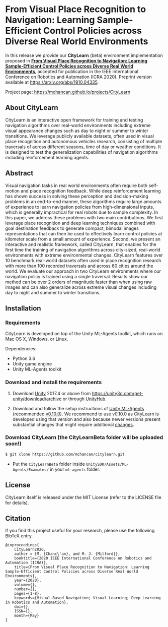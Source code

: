 # From Visual Place Recognition to Navigation: Learning Sample-Efficient Control Policies across Diverse Real World Environments

In this release we provide our **CityLearn** (beta) environment implementation proposed in [**From Visual Place Recognition to Navigation: Learning Sample-Efficient Control Policies across Diverse Real World Environments**](https://arxiv.org/pdf/1910.04335.pdf), accepted for publication in the IEEE International Conference on Robotics and Automation (ICRA 2020). Preprint version available at https://arxiv.org/abs/1910.04335.

Project page: https://mchancan.github.io/projects/CityLearn

## About CityLearn

CityLearn is an interactive open framework for training and testing navigation algorithms over real-world environments including extreme visual appearance changes such as day to night or summer to winter transitions. We leverage publicly available datasets, often used in visual place recognition and autonomous vehicles research, consisting of multiple traversals of across different seasons, time of day or weather conditions. It is designed to test the generalization capabilities of navigation algorithms including reinforcement learning agents.

## Abstract

Visual navigation tasks in real world environments often require both self-motion and place recognition feedback. While deep reinforcement learning has shown success in solving these perception and decision-making problems in an end-to-end manner, these algorithms require large amounts of experience to learn navigation policies from high-dimensional inputs, which is generally impractical for real robots due to sample complexity. In this paper, we address these problems with two main contributions. We first leverage place recognition and deep learning techniques combined with goal destination feedback to generate compact, bimodal images representations that can then be used to effectively learn control policies at kilometer scale from a small amount of experience. Second, we present an interactive and realistic framework, called CityLearn, that enables for the first time the training of navigation algorithms across city-sized, real-world environments with extreme environmental changes. CityLearn features over 10 benchmark real-world datasets often used in place recognition research with more than 100 recorded traversals and across 60 cities around the world. We evaluate our approach in two CityLearn environments where our navigation policy is trained using a single traversal. Results show our method can be over 2 orders of magnitude faster than when using raw images and can also generalize across extreme visual changes including day to night and summer to winter transitions.

## Installation

### Requirements

CityLearn is developed on top of the Unity ML-Agents toolkit, which runs on Mac OS X, Windows, or Linux.

Dependencies:

* Python 3.6
* Unity game engine
* Unity ML-Agents toolkit

### Download and install the requirements

1. Download [Unity](https://unity.com/products/core-platform) 2017.4 or above from https://unity3d.com/get-unity/download/archive or through [UnityHub](https://store.unity.com/download).

2. Download and follow the setup instructions of [Unity ML-Agents](https://github.com/Unity-Technologies/ml-agents) (recommended [v0.10.0](https://github.com/Unity-Technologies/ml-agents/releases/tag/0.10.0)). We recommend to use v0.10.0 as CityLearn is developed using that version and also because newer versions present substantial changes that might require additional [changes](https://github.com/Unity-Technologies/ml-agents/blob/master/docs/Migrating.md).

### Download CityLearn (the CityLearnBeta folder will be uploaded soon!)

  ```bash
  $ git clone https://github.com/mchancan/citylearn.git
  ```
  
  * Put the `CityLearnBeta` folder inside `UnitySDK/Assets/ML-Agents/Examples/` in your `ml-agents` folder.

## License

CityLearn itself is released under the MIT License (refer to the LICENSE file for details).

## Citation

If you find this project useful for your research, please use the following BibTeX entry.

	@inproceedings{
		CityLearn2020,
		author = {M. {Chanc\'an}, and M. J. {Milford}},
		booktitle={2020 IEEE International Conference on Robotics and Automation (ICRA)}, 
		title={From Visual Place Recognition to Navigation: Learning Sample-Efficient Control Policies across Diverse Real World Environments}, 
		year={2020}, 
		volume={}, 
		number={}, 
		pages={1-8}, 
		keywords={Visual-Based Navigation; Visual Learning; Deep Learning in Robotics and Automation},
		doi={},
		ISSN={},
		month={May}
	}
